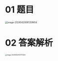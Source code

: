 # 01 题目

<img src="https://cvp.oss-cn-shanghai.aliyuncs.com/picgo/202404200813562.png" alt="image-20240420081359454" style="zoom:50%;" />



# 02 答案解析

<img src="https://cvp.oss-cn-shanghai.aliyuncs.com/picgo/202404201017726.png" alt="image-20240420101717264" style="zoom: 33%;" />